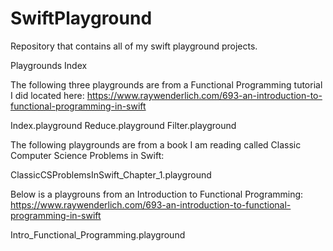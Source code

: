 # SwiftPlayground
Repository that contains all of my swift playground projects.

Playgrounds Index

The following three playgrounds are from a Functional Programming tutorial I did located here:
https://www.raywenderlich.com/693-an-introduction-to-functional-programming-in-swift

Index.playground
Reduce.playground
Filter.playground


The following playgrounds are from a book I am reading called Classic Computer Science Problems in Swift:

ClassicCSProblemsInSwift_Chapter_1.playground


Below is a playgrouns from an Introduction to Functional Programming:
https://www.raywenderlich.com/693-an-introduction-to-functional-programming-in-swift

Intro_Functional_Programming.playground

